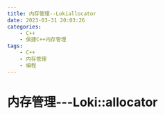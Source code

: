 ```yaml
---
title: 内存管理--Lokiallocator
date: 2023-03-31 20:03:26
categories:
    - C++
    - 侯捷C++内存管理
tags:
    - C++
    - 内存管理
    - 编程
---
```


# 内存管理---Loki::allocator
